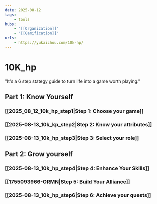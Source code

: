 ```yaml
---
date: 2025-08-12
tags:
    - tools
hubs:
    - "[[Organization]]"
    - "[[Gamification]]"
urls:
    - https://yukaichou.com/10k-hp/
---
```


# 10K_hp 

"It's a 6 step stategy guide to turn life into a game worth playing."

## Part 1: Know Yourself
### [[2025_08_12_10k_hp_step1|Step 1: Choose your game]]
### [[2025-08-13_10k_kp_step2|Step 2: Know your attributes]]

### [[2025-08-13_10k_hp_step3|Step 3: Select your role]]
## Part 2: Grow yourself
### [[2025-08-13_10k_hp_step4|Step 4: Enhance Your Skills]]
### [[1755093966-ORMN|Step 5: Build Your Alliance]]
### [[2025-08-13_10k_hp_step6|Step 6: Achieve your quests]]








